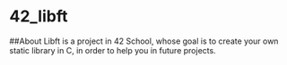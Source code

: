 # 42_libft

##About
Libft is a project in 42 School, whose goal is to create your own static library in C, in order to help you in future projects.
